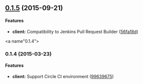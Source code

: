 <a name="0.1.5"></a>
## [0.1.5](https://github.com/packsaddle/ruby-saddler-reporter-github/compare/v0.1.4...v0.1.5) (2015-09-21)

#### Features

* **client:** Compatibility to Jenkins Pull Request Builder ([56fa18d](https://github.com/packsaddle/ruby-saddler-reporter-github/commit/56fa18dd8cef23bb5579971abc087d31de28adf4))


<a name"0.1.4"></a>
### 0.1.4 (2015-03-23)

#### Features

* **client:** Support Circle CI environment ([99639675](https://github.com/packsaddle/ruby-saddler-reporter-github/commit/996396753751eca9311b394d09c81103bbb8fad3))
